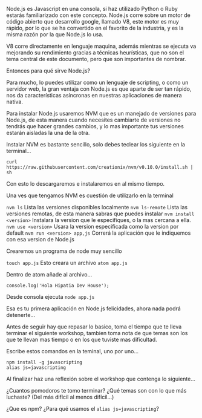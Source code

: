 Node.js es Javascript en una consola, si haz utilizado Python o Ruby estarás familiarizado con este concepto. Node.js corre sobre un motor de código abierto que desarrollo google, llamado V8, este motor es muy rápido, por lo que se ha convertido en el favorito de la industria, y es la misma razón por la que Node.js lo usa.

V8 corre directamente en lenguaje maquina, además mientras se ejecuta va  mejorando su rendimiento gracias a técnicas heurísticas, que no son el tema central de este documento, pero que son importantes de nombrar.

Entonces para qué sirve Node.js?

Para mucho, lo puedes utilizar como un lenguaje de scripting, o como un servidor web, la gran ventaja con Node.js es que aparte de ser tan rápido, nos da características asíncronas en nuestras aplicaciones de manera nativa.

Para instalar Node.js usaremos NVM que es un manejado de versiones para Node.js, de esta manera cuando necesites cambiarte de versiones no tendrás que hacer grandes cambios, y lo mas importante tus versiones estarán aisladas la una de la otra.


Instalar NVM es bastante sencillo, solo debes teclear los siguiente en la terminal…

```
curl https://raw.githubusercontent.com/creationix/nvm/v0.10.0/install.sh | sh
```

Con esto lo descargaremos e instalaremos en al mismo tiempo.

Una ves que tengamos NVM es cuestión de utilizarlo en la terminal

```nvm ls``` Lista las versiones disponibles localmente
```nvm ls-remote``` Lista las versiones remotas, de esta manera sabras que puedes instalar
```nvm install <version>``` Instalara la version que le especifiques, o la mas cercana a ella.
```nvm use <version>``` Usara la version especificada como la version por default
```nvm run <version> app,js``` Correrá la aplicación que le indiquemos con esa version de Node.js


Crearemos un programa de node muy sencillo

```touch app.js``` Esto creara un archivo
```atom app.js```

Dentro de atom añade al archivo…

```
console.log('Hola Hipatia Dev House');
```
 Desde consola ejecuta ```node app.js```

Esa es tu primera aplicación en Node.js felicidades, ahora nada podrá detenerte…

Antes de seguir hay que repasar lo basico, toma el tiempo que te lleva terminar el siguiente workshop, tambien toma nota de que temas son los que te llevan mas tiempo o en los que tuviste mas dificultad.

Escribe estos comandos en la teminal, uno por uno...
```
npm install -g javascripting
alias js=javascripting
```

Al finalizar haz una reflexión sobre el workshop que contenga lo siguiente...

¿Cuantos pomodoros te tomo terminar?
¿Qué temas son con lo que más luchaste? (Del más difícil al menos difícil...)

¿Que es npm?
¿Para qué usamos el ```alias js=javascripting```?
